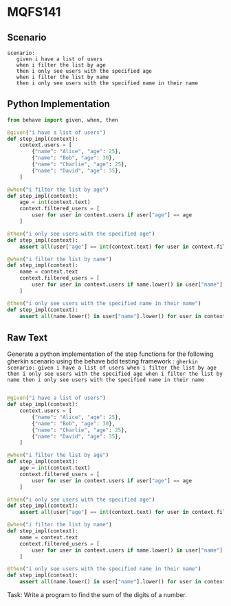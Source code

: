 # MQFS141
## Scenario
```gherkin
scenario: 
   given i have a list of users 
   when i filter the list by age 
   then i only see users with the specified age 
   when i filter the list by name 
   then i only see users with the specified name in their name
```


## Python Implementation
```python
from behave import given, when, then

@given("i have a list of users")
def step_impl(context):
    context.users = [
        {"name": "Alice", "age": 25},
        {"name": "Bob", "age": 30},
        {"name": "Charlie", "age": 25},
        {"name": "David", "age": 35},
    ]

@when("i filter the list by age")
def step_impl(context):
    age = int(context.text)
    context.filtered_users = [
        user for user in context.users if user["age"] == age
    ]

@then("i only see users with the specified age")
def step_impl(context):
    assert all(user["age"] == int(context.text) for user in context.filtered_users)

@when("i filter the list by name")
def step_impl(context):
    name = context.text
    context.filtered_users = [
        user for user in context.users if name.lower() in user["name"].lower()
    ]

@then("i only see users with the specified name in their name")
def step_impl(context):
    assert all(name.lower() in user["name"].lower() for user in context.filtered_users)
```


## Raw Text
Generate a python implementation of the step functions for the following gherkin scenario using the behave bdd testing framework : ```gherkin scenario: given i have a list of users when i filter the list by age then i only see users with the specified age when i filter the list by name then i only see users with the specified name in their name ```



```python from behave import given, when, then

@given("i have a list of users")
def step_impl(context):
    context.users = [
        {"name": "Alice", "age": 25},
        {"name": "Bob", "age": 30},
        {"name": "Charlie", "age": 25},
        {"name": "David", "age": 35},
    ]

@when("i filter the list by age")
def step_impl(context):
    age = int(context.text)
    context.filtered_users = [
        user for user in context.users if user["age"] == age
    ]

@then("i only see users with the specified age")
def step_impl(context):
    assert all(user["age"] == int(context.text) for user in context.filtered_users)

@when("i filter the list by name")
def step_impl(context):
    name = context.text
    context.filtered_users = [
        user for user in context.users if name.lower() in user["name"].lower()
    ]

@then("i only see users with the specified name in their name")
def step_impl(context):
    assert all(name.lower() in user["name"].lower() for user in context.filtered_users)
```

Task: Write a program to find the sum of the digits of a number.
